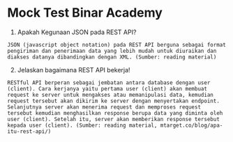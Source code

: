 # Mock Test Binar Academy

1. Apakah Kegunaan JSON pada REST API?

```JSON (javascript object notation) pada REST API berguna sebagai format pengiriman dan penerimaan data yang lebih mudah untuk diuraikan dan diakses datanya dibandingkan dengan XML. (Sumber: reading material)```

2. Jelaskan bagaimana REST API bekerja!

```RESTful API berperan sebagai jembatan antara database dengan user (client). Cara kerjanya yaitu pertama user (client) akan membuat request ke server untuk mengakses atau memanipulasi data, kemudian request tersebut akan dikirim ke server dengan menyertakan endpoint. Selanjutnya server akan menerima request dan memproses request tersebut kemudian menghasilkan response berupa data yang diminta oleh user (client). Setelah itu, server akan memberikan response tersebut kepada user (client). (Sumber: reading material, mtarget.co/blog/apa-itu-rest-api/)```
